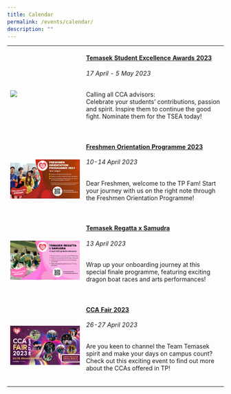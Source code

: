 ```yaml
---
title: Calendar
permalink: /events/calendar/
description: ""
---
```

<table>
	<tbody><tr>
		<td style="width:35%">
			<br>
				<img src="/images/Home/tsea-2023-cover.jpg" style="display:block;margin-left:auto;margin-right:auto;">
		</td>
		<td style="width:65%"><br>
			<a href="/events/tsea/overview/"><h4 style="margin-top:0%">Temasek Student Excellence Awards 2023</h4></a>
				<h6 style="margin-top:0%"><i>17 April - 5 May  2023</i></h6>
				<p style="margin-top:0%">
					Calling all CCA advisors: <br>Celebrate your students’ contributions, passion and spirit. Inspire them to continue the good fight. Nominate them for the TSEA today!
				</p>
			<br>
		</td>
	</tr>
		<tr>
		<td style="width:35%">
			<br>
				<img src="/images/Home/FO_2023.jpg" style="display:block;margin-left:auto;margin-right:auto;">
		</td>
		<td style="width:65%"><br>
			<a href="/events/freshmen-orientation-programme-2023/"><h4 style="margin-top:0%">Freshmen Orientation Programme 2023</h4></a>
				<h6 style="margin-top:0%"><i>10-14 April 2023</i></h6>
				<p style="margin-top:0%">
					Dear Freshmen, welcome to the TP Fam! Start your journey with us on the right note through the Freshmen Orientation Programme!
				</p>
			<br>
		</td>
	</tr>
		<tr>
		<td style="width:35%">
			<br>
				<img src="/images/Home/Regatta_2023.jpg" style="display:block;margin-left:auto;margin-right:auto;">
		</td>
		<td style="width:65%"><br>
			<a href="/events/freshmen-orientation-programme-2023/#temasek-regatta-x-samudra"><h4 style="margin-top:0%">Temasek Regatta x Samudra</h4></a>
				<h6 style="margin-top:0%"><i>13 April 2023</i></h6>
				<p style="margin-top:0%">
					Wrap up your onboarding journey at this special finale programme, featuring exciting dragon boat races and arts performances!
				</p>
			<br>
		</td>
	</tr>	
	<tr>
		<td style="width:35%">
			<br>
				<img src="/images/Home/CCA Fair 2023.jpg" style="display:block;margin-left:auto;margin-right:auto;">
		</td>
		<td style="width:65%"><br>
			<a href="/events/ccafair2023/"><h4 style="margin-top:0%">CCA Fair 2023</h4></a>
				<h6 style="margin-top:0%"><i>26-27 April 2023</i></h6>
				<p style="margin-top:0%">
					Are you keen to channel the Team Temasek spirit and make your days on campus count? Check out this exciting event to find out more about the CCAs offered in TP!
				</p>
			<br>
		</td>
	</tr>

</tbody></table>